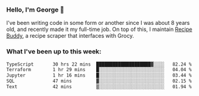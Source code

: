 ### Hello, I'm George 👋

I've been writing code in some form or another since I was about 8 years old, and recently made it my full-time job. On top of this, I maintain [Recipe Buddy](https://github.com/georgegebbett/recipe-buddy), a recipe scraper that interfaces with Grocy.  

<!--
**georgegebbett/georgegebbett** is a ✨ _special_ ✨ repository because its `README.md` (this file) appears on your GitHub profile.

Here are some ideas to get you started:

- 🔭 I’m currently working on ...
- 🌱 I’m currently learning ...
- 👯 I’m looking to collaborate on ...
- 🤔 I’m looking for help with ...
- 💬 Ask me about ...
- 📫 How to reach me: ...
- 😄 Pronouns: ...
- ⚡ Fun fact: ...
-->

### What I've been up to this week:
<!--START_SECTION:waka-->

```txt
TypeScript       30 hrs 22 mins  ████████████████████▓░░░░   82.24 %
Terraform        1 hr 29 mins    █░░░░░░░░░░░░░░░░░░░░░░░░   04.04 %
Jupyter          1 hr 16 mins    █░░░░░░░░░░░░░░░░░░░░░░░░   03.44 %
SQL              47 mins         ▓░░░░░░░░░░░░░░░░░░░░░░░░   02.15 %
Text             42 mins         ▒░░░░░░░░░░░░░░░░░░░░░░░░   01.94 %
```

<!--END_SECTION:waka-->
